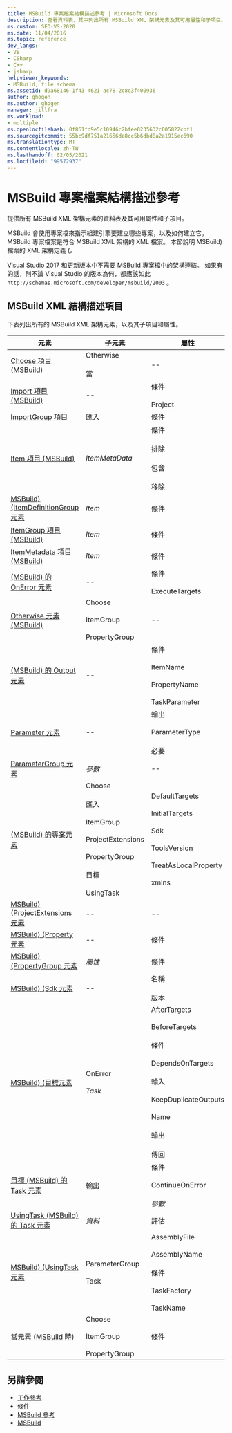 ```yaml
---
title: MSBuild 專案檔案結構描述參考 | Microsoft Docs
description: 查看資料表，其中列出所有 MSBuild XML 架構元素及其可用屬性和子項目。
ms.custom: SEO-VS-2020
ms.date: 11/04/2016
ms.topic: reference
dev_langs:
- VB
- CSharp
- C++
- jsharp
helpviewer_keywords:
- MSBuild, file schema
ms.assetid: d9a68146-1f43-4621-ac78-2c8c3f400936
author: ghogen
ms.author: ghogen
manager: jillfra
ms.workload:
- multiple
ms.openlocfilehash: 0f861fd9e5c10946c2bfee0235632c005822cbf1
ms.sourcegitcommit: 55bc9df751a21656de8cc5b6dbd8a2a1915ec690
ms.translationtype: MT
ms.contentlocale: zh-TW
ms.lasthandoff: 02/05/2021
ms.locfileid: "99572937"
---
```

# <a name="msbuild-project-file-schema-reference"></a>MSBuild 專案檔案結構描述參考

提供所有 MSBuild XML 架構元素的資料表及其可用屬性和子項目。

 MSBuild 會使用專案檔來指示組建引擎要建立哪些專案，以及如何建立它。 MSBuild 專案檔案是符合 MSBuild XML 架構的 XML 檔案。 本節說明 MSBuild) 檔案的 XML 架構定義 (*。*

Visual Studio 2017 和更新版本中不需要 MSBuild 專案檔中的架構連結。 如果有的話，則不論 Visual Studio 的版本為何，都應該如此 ` http://schemas.microsoft.com/developer/msbuild/2003` 。

## <a name="msbuild-xml-schema-elements"></a>MSBuild XML 結構描述項目

 下表列出所有的 MSBuild XML 架構元素，以及其子項目和屬性。

|元素|子元素|屬性|
|-------------|--------------------|----------------|
|[Choose 項目 (MSBuild)](../msbuild/choose-element-msbuild.md)|Otherwise<br /><br /> 當|--|
|[Import 項目 (MSBuild)](../msbuild/import-element-msbuild.md)|--|條件<br /><br /> Project|
|[ImportGroup 項目](../msbuild/importgroup-element.md)|匯入|條件|
|[Item 項目 (MSBuild)](../msbuild/item-element-msbuild.md)|*ItemMetaData*|條件<br /><br /> 排除<br /><br /> 包含<br /><br /> 移除|
|[MSBuild)  (ItemDefinitionGroup 元素 ](../msbuild/itemdefinitiongroup-element-msbuild.md)|*Item*|條件|
|[ItemGroup 項目 (MSBuild)](../msbuild/itemgroup-element-msbuild.md)|*Item*|條件|
|[ItemMetadata 項目 (MSBuild)](../msbuild/itemmetadata-element-msbuild.md)|*Item*|條件|
|[ (MSBuild) 的 OnError 元素 ](../msbuild/onerror-element-msbuild.md)|--|條件<br /><br /> ExecuteTargets|
|[Otherwise 元素 (MSBuild)](../msbuild/otherwise-element-msbuild.md)|Choose<br /><br /> ItemGroup<br /><br /> PropertyGroup|--|
|[ (MSBuild) 的 Output 元素 ](../msbuild/output-element-msbuild.md)|--|條件<br /><br /> ItemName<br /><br /> PropertyName<br /><br /> TaskParameter|
|[Parameter 元素](../msbuild/parameter-element.md)|--|輸出<br /><br /> ParameterType<br /><br /> 必要|
|[ParameterGroup 元素](../msbuild/parametergroup-element.md)|*參數*|--|
|[ (MSBuild) 的專案元素 ](../msbuild/project-element-msbuild.md)|Choose<br /><br /> 匯入<br /><br /> ItemGroup<br /><br /> ProjectExtensions<br /><br /> PropertyGroup<br /><br /> 目標<br /><br /> UsingTask|DefaultTargets<br /><br /> InitialTargets<br /><br /> Sdk<br /><br /> ToolsVersion<br /><br /> TreatAsLocalProperty<br /><br /> xmlns|
|[MSBuild)  (ProjectExtensions 元素 ](../msbuild/projectextensions-element-msbuild.md)|--|--|
|[MSBuild)  (Property 元素 ](../msbuild/property-element-msbuild.md)|--|條件|
|[MSBuild)  (PropertyGroup 元素 ](../msbuild/propertygroup-element-msbuild.md)|*屬性*|條件|
|[MSBuild)  (Sdk 元素 ](../msbuild/sdk-element-msbuild.md)|--|名稱<br /><br /> 版本|
|[MSBuild)  (目標元素 ](../msbuild/target-element-msbuild.md)|OnError<br /><br /> *Task*|AfterTargets<br /><br /> BeforeTargets<br /><br /> 條件<br /><br /> DependsOnTargets<br /><br /> 輸入<br /><br /> KeepDuplicateOutputs<br /><br /> Name<br /><br /> 輸出<br /><br /> 傳回|
|[目標 (MSBuild) 的 Task 元素 ](../msbuild/task-element-msbuild.md)|輸出|條件<br /><br /> ContinueOnError<br /><br /> *參數*|
|[UsingTask (MSBuild) 的 Task 元素 ](../msbuild/taskbody-element-msbuild.md)|*資料*|評估|
|[MSBuild)  (UsingTask 元素 ](../msbuild/usingtask-element-msbuild.md)|ParameterGroup<br /><br /> Task|AssemblyFile<br /><br /> AssemblyName<br /><br /> 條件<br /><br /> TaskFactory<br /><br /> TaskName|
|[當元素 (MSBuild 時) ](../msbuild/when-element-msbuild.md)|Choose<br /><br /> ItemGroup<br /><br /> PropertyGroup|條件|

## <a name="see-also"></a>另請參閱

- [工作參考](../msbuild/msbuild-task-reference.md)
- [條件](../msbuild/msbuild-conditions.md)
- [MSBuild 參考](../msbuild/msbuild-reference.md)
- [MSBuild](../msbuild/msbuild.md)
